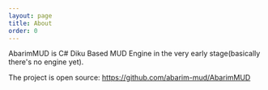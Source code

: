 ```yaml
---
layout: page
title: About
order: 0
---
```


AbarimMUD is C# Diku Based MUD Engine in the very early stage(basically there's no engine yet).

The project is open source: <https://github.com/abarim-mud/AbarimMUD>